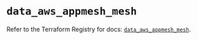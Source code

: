 # `data_aws_appmesh_mesh`

Refer to the Terraform Registry for docs: [`data_aws_appmesh_mesh`](https://registry.terraform.io/providers/hashicorp/aws/6.10.0/docs/data-sources/appmesh_mesh).
